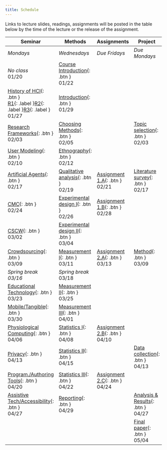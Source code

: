 ```yaml
---
title: Schedule
---
```


Links to lecture slides, readings, assignments will be posted in the table below by the time of the lecture or the release of the assignment.

| **Seminar**                                                  | **Methods**                                     | **Assignments**                         | **Project**                                 |
| ------------------------------------------------------------ | ----------------------------------------------- | --------------------------------------- | ------------------------------------------- |
| *Mondays*                                                    | *Wednesdays*                                    | *Due Fridays*                           | *Due Mondays*                               |
| *No class* <br />01/20                                       | [Course Introduction](){: .btn } <br />01/22    |                                         |                                             |
| [History of HCI](){: .btn } <br />[R1](){: .label }[R2](){: .label }[R3](){: .label }<br />01/27 | [Introduction](){: .btn } <br />01/29           |                                         |                                             |
| [Research Frameworks](){: .btn } <br />02/03                 | [Choosing Methods](){: .btn } <br />02/05       |                                         | [Topic selection](){: .btn } <br />02/03    |
| [User Modeling](){: .btn } <br />02/10                       | [Ethnography](){: .btn } <br />02/12            |                                         |                                             |
| [Artificial Agents](){: .btn } <br />02/17                   | [Qualitative analysis](){: .btn } <br />02/19   | [Assignment 1.A](){: .btn } <br />02/21 | [Literature survey](){: .btn } <br />02/17  |
| [CMC](){: .btn } <br />02/24                                 | [Experimental design I](){: .btn } <br />02/26  | [Assignment 1.B](){: .btn } <br />02/28 |                                             |
| [CSCW](){: .btn } <br />03/02                                | [Experimental design II](){: .btn } <br />03/04 |                                         |                                             |
| [Crowdsourcing](){: .btn } <br />03/09                       | [Measurement I](){: .btn } <br />03/11          | [Assignment 2.A](){: .btn } <br />03/13 | [Method](){: .btn } <br />03/09             |
| *Spring break <br />03/16*                                   | *Spring break* <br />03/18                      |                                         |                                             |
| [Educational Technology](){: .btn } <br />03/23              | [Measurement II](){: .btn } <br />03/25         |                                         |                                             |
| [Mobile/Tangible](){: .btn } <br />03/30                     | [Measurement III](){: .btn } <br />04/01        |                                         |                                             |
| [Physiological Computing](){: .btn } <br />04/06             | [Statistics I](){: .btn } <br />04/08           | [Assignment 2.B](){: .btn } <br />04/10 |                                             |
| [Privacy](){: .btn } <br />04/13                             | [Statistics II](){: .btn } <br />04/15          |                                         | [Data collection](){: .btn } <br />04/13    |
| [Program./Authoring Tools](){: .btn } <br />04/20            | [Statistics III](){: .btn } <br />04/22         | [Assignment 2.C](){: .btn } <br />04/24 |                                             |
| [Assistive Tech/Accessibility](){: .btn } <br />04/27        | [Reporting](){: .btn } <br />04/29              |                                         | [Analysis & Results](){: .btn } <br />04/27 |
|                                                              |                                                 |                                         | [Final paper](){: .btn } <br />05/04        |